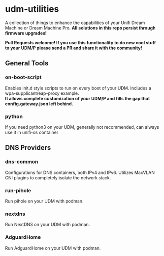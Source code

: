 # udm-utilities
A collection of things to enhance the capabilities of your Unifi Dream Machine or Dream Machine Pro. **All solutions in this repo persist through firmware upgrades!**

**Pull Requests welcome! If you use this functionality to do new cool stuff to your UDM/P please send a PR and share it with the community!**

## General Tools
### on-boot-script
Enables init.d style scripts to run on every boot of your UDM. Includes a wpa-supplicant/eap-proxy example.  
**It allows complete customization of your UDM/P and fills the gap that config.gateway.json left behind.**

### python
If you need python3 on your UDM, generally not recommended, can always use it in unifi-os container

## DNS Providers
### dns-common
Configurations for DNS containers, both IPv4 and IPv6.  Utilizes MacVLAN CNI plugins to completely isolate the network stack.

### run-pihole
Run pihole on your UDM with podman.

### nextdns
Run NextDNS on your UDM with podman. 

### AdguardHome
Run AdguardHome on your UDM with podman.
